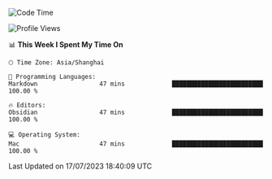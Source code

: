 <!--START_SECTION:waka-->
![Code Time](http://img.shields.io/badge/Code%20Time-126%20hrs%2020%20mins-blue)

![Profile Views](http://img.shields.io/badge/Profile%20Views-0-blue)

📊 **This Week I Spent My Time On** 

```text
🕑︎ Time Zone: Asia/Shanghai

💬 Programming Languages: 
Markdown                 47 mins             █████████████████████████   100.00 % 

🔥 Editors: 
Obsidian                 47 mins             █████████████████████████   100.00 % 

💻 Operating System: 
Mac                      47 mins             █████████████████████████   100.00 % 
```


 Last Updated on 17/07/2023 18:40:09 UTC
<!--END_SECTION:waka-->
